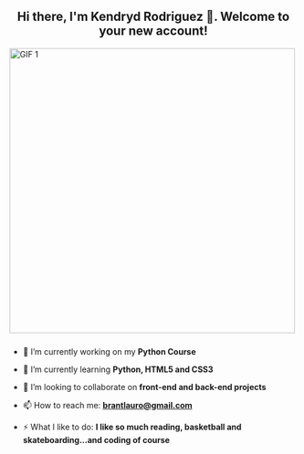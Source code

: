 <h2 align="center">
  Hi there, I'm Kendryd Rodriguez 👋. 
  Welcome to your new account!
</h2>



<img height="500" alt="GIF 1" 
     src="https://camo.githubusercontent.com/0f6ca2f8f1e0f0d0b3577fc4111985992141889ab1bfed02b7a01888acfd8bde/68747470733a2f2f6d69726f2e6d656469756d2e636f6d2f76322f726573697a653a6669743a313030302f312a48326c736b6958474e7057354574553472435a5632672e706e67" 
     style="max-width: 100%; margin-bottom: 10px;">



- 🔭 I’m currently working on my **Python Course**

- 🌱 I’m currently learning **Python, HTML5 and CSS3**

- 👯 I’m looking to collaborate on **front-end and back-end projects**

- 📫 How to reach me: **brantlauro@gmail.com**

- ⚡ What I like to do: **I like so much reading, basketball and skateboarding...and coding of course**



<!--
**kendrydrodriguez11/kendrydrodriguez11** is a ✨ _special_ ✨ repository because its `README.md` (this file) appears on your GitHub profile.

Here are some ideas to get you started:

- 🔭 I’m currently working on ...
- 🌱 I’m currently learning ...
- 👯 I’m looking to collaborate on ...
- 🤔 I’m looking for help with ...
- 💬 Ask me about ...
- 📫 How to reach me: ...
- 😄 Pronouns: ...
- ⚡ Fun fact: ...
-->
